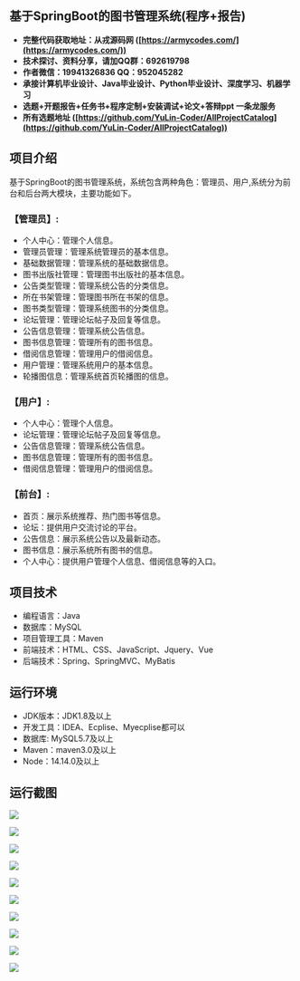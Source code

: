 ## 基于SpringBoot的图书管理系统(程序+报告)

- <b>完整代码获取地址：从戎源码网 ([https://armycodes.com/](https://armycodes.com/))</b>
- <b>技术探讨、资料分享，请加QQ群：692619798</b> 
- <b>作者微信：19941326836  QQ：952045282</b> 
- <b>承接计算机毕业设计、Java毕业设计、Python毕业设计、深度学习、机器学习</b>
- <b>选题+开题报告+任务书+程序定制+安装调试+论文+答辩ppt 一条龙服务</b>
- <b>所有选题地址 ([https://github.com/YuLin-Coder/AllProjectCatalog](https://github.com/YuLin-Coder/AllProjectCatalog)) </b>

## 项目介绍
基于SpringBoot的图书管理系统，系统包含两种角色：管理员、用户,系统分为前台和后台两大模块，主要功能如下。

### 【管理员】:
- 个人中心：管理个人信息。
- 管理员管理：管理系统管理员的基本信息。
- 基础数据管理：管理系统的基础数据信息。
- 图书出版社管理：管理图书出版社的基本信息。
- 公告类型管理：管理系统公告的分类信息。
- 所在书架管理：管理图书所在书架的信息。
- 图书类型管理：管理系统图书的分类信息。
- 论坛管理：管理论坛帖子及回复等信息。
- 公告信息管理：管理系统公告信息。
- 图书信息管理：管理所有的图书信息。
- 借阅信息管理：管理用户的借阅信息。
- 用户管理：管理系统用户的基本信息。
- 轮播图信息：管理系统首页轮播图的信息。

### 【用户】:
- 个人中心：管理个人信息。
- 论坛管理：管理论坛帖子及回复等信息。
- 公告信息管理：管理系统公告信息。
- 图书信息管理：管理所有的图书信息。
- 借阅信息管理：管理用户的借阅信息。
    
### 【前台】:
- 首页：展示系统推荐、热门图书等信息。
- 论坛：提供用户交流讨论的平台。
- 公告信息：展示系统公告以及最新动态。
- 图书信息：展示系统所有图书的信息。
- 个人中心：提供用户管理个人信息、借阅信息等的入口。


## 项目技术
- 编程语言：Java
- 数据库：MySQL
- 项目管理工具：Maven
- 前端技术：HTML、CSS、JavaScript、Jquery、Vue
- 后端技术：Spring、SpringMVC、MyBatis

## 运行环境
- JDK版本：JDK1.8及以上
- 开发工具：IDEA、Ecplise、Myecplise都可以
- 数据库: MySQL5.7及以上
- Maven：maven3.0及以上
- Node：14.14.0及以上

## 运行截图
![](screenshot/1.png)

![](screenshot/2.png)

![](screenshot/3.png)

![](screenshot/4.png)

![](screenshot/5.png)

![](screenshot/6.png)

![](screenshot/7.png)

![](screenshot/8.png)

![](screenshot/9.png)

![](screenshot/10.png)
